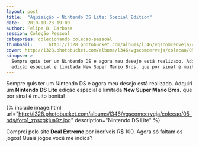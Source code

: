 ```yaml
---
layout: post
title:  "Aquisição - Nintendo DS Lite: Special Edition"
date:   2010-10-23 19:00
author: Felipe B. Barbosa
session: Coleção Pessoal
categories: colecionando colecao-pessoal
thumbnail:      http://i328.photobucket.com/albums/l346/vgscomcerveja/colecao/05_nds/post_thumbnail_zps7av3hryn.jpg
cover: http://i328.photobucket.com/albums/l346/vgscomcerveja/colecao/05_nds/post_header_zps9rpxezwe.jpg
sinopse: >
  Sempre quis ter um Nintendo DS e agora meu desejo está realizado. Adquiri um Nintendo DS Lite
  edição especial e limitada New Super Mario Bros. que por sinal é muito bonita!
---
```

Sempre quis ter um Nintendo DS e agora meu desejo está realizado. Adquiri um **Nintendo DS Lite**
edição especial e limitada **New Super Mario Bros.** que por sinal é muito bonita!

{% include image.html url="http://i328.photobucket.com/albums/l346/vgscomcerveja/colecao/05_nds/foto1_zpsxgkjua9z.jpg" description="Nintendo DS Lite" %}

Comprei pelo site **Deal Extreme** por incríveis R$ 100. Agora só faltam os jogos!
Quais jogos você me indica?
